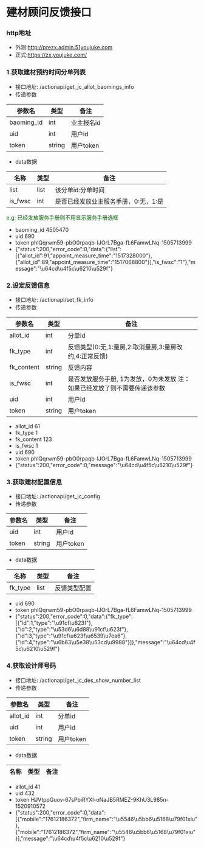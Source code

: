 # 建材顾问反馈接口

### http地址
* 外测:http://prezx.admin.51youjuke.com
* 正式:https://zx.youjuke.com/

### 1.获取建材预约时间分单列表
* 接口地址: /actionapi/get\_jc\_allot\_baomings\_info
* 传递参数 

| 参数名 | 类型 | 备注 |
| ---- | --- | --- |
| baoming_id | int | 业主报名id |
| uid | int | 用户id |
| token | string | 用户token |
* data数据

| 名称 | 类型 | 备注 |
| ---- | --- | --- |
| list | list | 该分单id:分单时间 |
| is_fwsc | int | 是否已经发放业主服务手册，0:无，1:是 |

<font color="006400">e.g: 已经发放服务手册则不用显示服务手册选框</font>

* baoming_id	4505470
* uid	690
* token	phlQqrwm59-pbO0rpaqb-lJOrL7Bga-fL6FamwLNq-1505713999
* {"status":200,"error_code":0,"data":{"list":[{"allot_id":91,"appoint_measure_time":"1517328000"},{"allot_id":89,"appoint_measure_time":"1517068800"}],"is_fwsc":"1"},"message":"\u64cd\u4f5c\u6210\u529f"}


### 2.设定反馈信息
* 接口地址: /actionapi/set\_fk\_info
* 传递参数 

| 参数名 | 类型 | 备注 |
| ---- | --- | --- |
| allot_id | int | 分单id |
| fk_type | int | 反馈类型(0:无,1:量房,2:取消量房,3:量房改约,4:正常反馈) |
| fk_content | string | 反馈内容 |
| is_fwsc | int | 是否发放服务手册, 1为发放，0为未发放 注：如果已经发放了则不需要传递该参数 |
| uid | int | 用户id |
| token | string | 用户token |

* allot_id 61
* fk_type 1
* fk_content 123
* is_fwsc 1
* uid	690
* token	phlQqrwm59-pbO0rpaqb-lJOrL7Bga-fL6FamwLNq-1505713999
* {"status":200,"error_code":0,"message":"\u64cd\u4f5c\u6210\u529f"}

### 3.获取建材配置信息
* 接口地址: /actionapi/get\_jc\_config
* 传递参数 

| 参数名 | 类型 | 备注 |
| ---- | --- | --- |
| uid | int | 用户id |
| token | string | 用户token |

* data数据

| 名称 | 类型 | 备注 |
| ---- | --- | --- |
| fk_type | list | 反馈类型配置 |

* uid	690
* token	phlQqrwm59-pbO0rpaqb-lJOrL7Bga-fL6FamwLNq-1505713999
* {"status":200,"error_code":0,"data":{"fk_type":[{"id":1,"type":"\u91cf\u623f"},{"id":2,"type":"\u53d6\u6d88\u91cf\u623f"},{"id":3,"type":"\u91cf\u623f\u6539\u7ea6"},{"id":4,"type":"\u6b63\u5e38\u53cd\u9988"}]},"message":"\u64cd\u4f5c\u6210\u529f"}


### 4.获取设计师号码
* 接口地址: /actionapi/get\_jc\_des\_show\_number\_list
* 传递参数 

| 参数名 | 类型 | 备注 |
| ---- | --- | --- |
| allot_id | int | 分单id |
| uid | int | 用户id |
| token | string | 用户token |

* data数据

| 名称 | 类型 | 备注 |
| ---- | --- | --- |

* allot_id 41
* uid	432
* token	HJVtppGuov-67sPbiRYXl-oNaJB5RMEZ-9KhU3L985n-1520910572
* {"status":200,"error_code":0,"data":[{"mobile":"17612186372","firm_name":"\u5546\u5bb6\u5168\u79f01xiu"},{"mobile":"17612186372","firm_name":"\u5546\u5bb6\u5168\u79f01xiu"}],"message":"\u64cd\u4f5c\u6210\u529f"}
